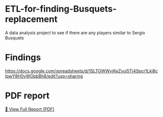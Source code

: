 # ETL-for-finding-Busquets-replacement
A data analysis project to see if there are any players similar to Sergio Busquets 
# Findings 
https://docs.google.com/spreadsheets/d/1SLTGWWvjKeZyul5Ti4Spcr1Lkj8clpwY8H0vWGbbBh8/edit?usp=sharing

# PDF report
[📄 View Full Report (PDF)](ETL_Busquets.pdf)
